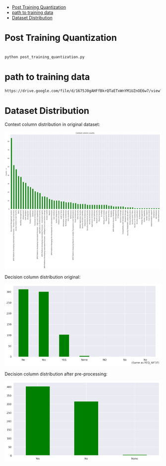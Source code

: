 
- [Post Training Quantization](#post-training-quantization)
- [path to training data](#path-to-training-data)
- [Dataset Distribution](#dataset-distribution)




# Post Training Quantization


```bash

python post_training_quantization.py

```


# path to training data

```bash
https://drive.google.com/file/d/1675J0gAHFfBkrQTaETxWnYM1UZnOE6w7/view?usp=share_link
```





# Dataset Distribution

Context column distribution in original dataset:

![](images/context_distribution.png)


Decision column distribution original:

![](images/decision_original.png)


Decision column distribution after pre-processing:

![](images/decision.png)



